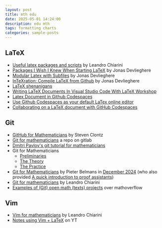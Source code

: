 ```yaml
---
layout: post
title: mth edu
date: 2025-05-01 14:24:00
description: edu mth
tags: formatting charts
categories: sample-posts
---
```


## LaTeX

- [Useful latex packages and scripts](https://www.lchiarini.com/latex/2025/02/10/Useful.html) by Leandro Chiarini
- [Packages I Wish I Knew When Starting LaTeX](https://jonasdevlieghere.com/post/latex-packages-i-wish-i-knew/) by Jonas Devlieghere
- [Modular Latex with Subfiles](https://jonasdevlieghere.com/post/modular-latex-with-subfiles/) by Jonas Devlieghere
- [InTeXration: Compile LaTeX from Github](https://jonasdevlieghere.com/post/intexration-compile-latex-from-github/) by Jonas Devlieghere
- [LaTeX shenanigans](https://idrissi.eu/post/latex-shenanigans/)
- [Writing LaTeX Documents In Visual Studio Code With LaTeX Workshop](https://medium.com/@rcpassos/writing-latex-documents-in-visual-studio-code-with-latex-workshop-d9af6a6b2815)
- [Latex Document in Github Codespaces](https://www.zonca.dev/posts/2023-03-16-latex-github-codespaces)
- [Use Github Codespaces as your default LaTex online editor](https://andsfonseca.medium.com/use-github-codespaces-as-your-default-latex-online-editor-5519baf49224)
- [Collaborating on a LaTeX document with GitHub Codespaces](https://docs.calkit.org/tutorials/latex-codespaces/)

## Git

- [GitHub for Mathematicians](https://g4m.code4math.org/frontmatter.html) by Steven Clontz
- [Git for mathematicians](https://gitlab.bcamath.org/fponce/git-for-mathematicians) a repo on gitlab
- [Dmitri Pavlov's git tutorial for mathematicians](https://dmitripavlov.org/git)
- Git for Mathematicians
  - [Preliminaries](https://idrissi.eu/post/git-1-preliminaries/)
  - [The Theory](https://idrissi.eu/post/git-2-theory/)
  - [The Practice](https://idrissi.eu/post/git-3-practice/)
- [Git for Mathematicians](https://math.uni.lu/grace/assets/git.pdf) by Pieter Belmans in [December 2024](https://math.uni.lu/grace/activities/#git) (who also provided [A quick introduction to proof assistants](https://math.uni.lu/grace/assets/kickoff-lean.pdf))
- [Git for mathematicians](https://www.lchiarini.com/git/2022/05/28/Git-for-mathematicians.html) by Leandro Chiarini
- [Examples of (Git) open math (texts) projects](https://mathoverflow.net/questions/282340/examples-of-git-open-math-texts-projects) over mathoverflow

## Vim

- [Vim for mathematicians](https://www.lchiarini.com/vim/2022/05/28/Vim-for-mathematicians.html) by Leandro Chiarini
- [Notes using Vim + LaTeX](https://www.youtube.com/watch?v=DOtM1mrWjUo) on YT
